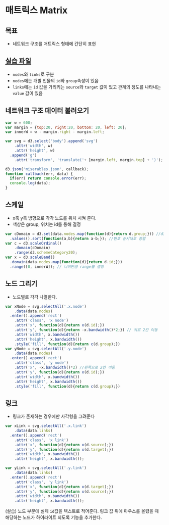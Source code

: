 매트릭스 Matrix
===

목표
---
- 네트워크 구조를 매트릭스 형태에 간단히 표현


[실습 파일](miserables.json)
---
 - `nodes`와 `links`로 구분
 - `nodes`에는 개별 인물의 `id`와 `group`속성이 있음
 - `links`에는 `id` 값을 가리키는 `source`와 `target` 값이 있고 관계의 정도를 나타내는 `value` 값이 있음

네트워크 구조 데이터 불러오기
---

```javascript
var w = 600;
var margin = {top:20, right:20, bottom: 20, left: 20};
var innerW = w - margin.right - margin.left;

var svg = d3.select('body').append('svg')
    .attr('width', w)
    .attr('height', w)
  .append('g')
    .attr('transform', 'translate('+ [margin.left, margin.top] + ')');

d3.json('miserables.json', callback);
function callback(err, data) {
  if(err) return console.error(err);
  console.log(data);
}
```


스케일
---
- x축 y축 방향으로 각각 노드를 위치 시켜 준다.
- 색상은 group, 위치는 id를 통해 결정

```javascript
var cDomain = d3.set(data.nodes.map(function(d){return d.group;})) //d3.set을 통해 중복이 되지 않도록 d.group 모음
  .values().sort(function(a,b){return a-b;}); //번호 순서대로 정렬
var c = d3.scaleOrdinal()
    .domain(cDomain)
    .range(d3.schemeCategory20);
var x = d3.scaleBand()
  .domain(data.nodes.map(function(d){return d.id;}))
  .range([0, innerW]); // 너비만큼 range를 결정
```

노드 그리기
---

- 노드별로 각각 나열한다. 

```javascript
var xNode = svg.selectAll('.x.node')
    .data(data.nodes)
  .enter().append('rect')
    .attr('class', 'x node')
    .attr('x', function(d){return x(d.id);})
    .attr('y', function(d){return -x.bandwidth()*2;}) // 위로 2칸 이동
    .attr('width', x.bandwidth())
    .attr('height', x.bandwidth())
    .style('fill', function(d){return c(d.group);})
var yNode = svg.selectAll('.y.node')
    .data(data.nodes)
  .enter().append('rect')
    .attr('class', 'y node')
    .attr('x', -x.bandwidth()*2) //왼쪽으로 2칸 이동
    .attr('y', function(d){return x(d.id);})
    .attr('width', x.bandwidth())
    .attr('height', x.bandwidth())
    .style('fill', function(d){return c(d.group);})
```

링크
---

- 링크가 존재하는 경우에만 사각형을 그려준다

```javascript
var xLink = svg.selectAll('.x.link')
    .data(data.links)
  .enter().append('rect')
    .attr('class', 'x link')
    .attr('x', function(d){return x(d.source);})
    .attr('y', function(d){return x(d.target);})
    .attr('width', x.bandwidth())
    .attr('height', x.bandwidth());

var yLink = svg.selectAll('.y.link')
    .data(data.links)
  .enter().append('rect')
    .attr('class', 'y link')
    .attr('x', function(d){return x(d.target);})
    .attr('y', function(d){return x(d.source);})
    .attr('width', x.bandwidth())
    .attr('height', x.bandwidth());
```


(실습) 노드 부분에 실제 `id`값을 텍스트로 적어준다. 링크 값 위에 마우스를 올렸을 때 해당하는 노드가 하이라이트 되도록 기능을 추가한다.